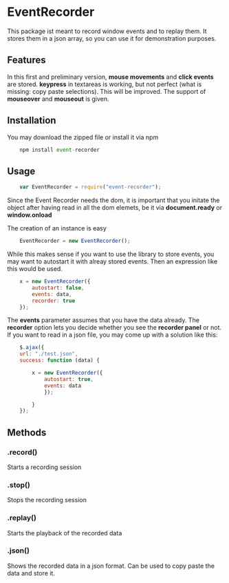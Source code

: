 # EventRecorder

This package ist meant to record window events and to replay them. It stores them in a json array, so you can use it for demonstration purposes.

## Features

In this first and preliminary version, **mouse movements** and **click events** are stored. 
**keypress** in textareas is working, but not perfect (what is missing: copy paste selections).
This will be improved. The support of **mouseover** and **mouseout** is given.

## Installation

You may download the zipped file or install it via npm 
 
```javascript
	npm install event-recorder
``` 



## Usage

```javascript
	var EventRecorder = require("event-recorder");
``` 

Since the Event Recorder needs the dom, it is important that you initate the object after having read in all the dom elemets, be it via **document.ready** or **window.onload**

The creation of an instance is easy

```javascript
	EventRecorder = new EventRecorder();
``` 

While this makes sense if you want to use the library to store events, you may want to autostart it with alreay stored events.
Then an expression like this would be used. 

```javascript
	x = new EventRecorder({
		autostart: false,
		events: data,
		recorder: true
	});
``` 

The **events** parameter assumes that you have the data already. The **recorder** option lets you decide whether you see the **recorder panel** or not. 
If you want to read in a json file, you may come up with a solution like this:


```javascript
	$.ajax({
	url: "./test.json",
	success: function (data) {

		x = new EventRecorder({
			autostart: true,
			events: data
			});

		}
	});
``` 


## Methods
 

### .record()

Starts a recording session

### .stop()

Stops the recording session

### .replay()

Starts the playback of the recorded data

### .json()

Shows the recorded data in a json format. Can be used to copy paste the data and store it.


